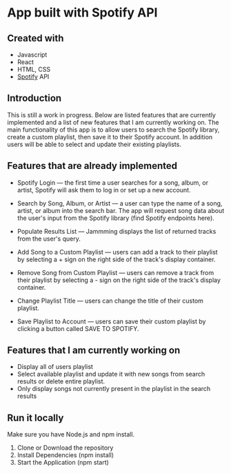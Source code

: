 # App built with Spotify API

## Created with
- Javascript
- React
- HTML, CSS
- [Spotify](https://developer.spotify.com/documentation/web-api/) API 

## Introduction
This is still a work in progress. Below are listed features that are currently implemented and a list of new features that I am currently working on.
The main functionality of this app is to allow users to search the Spotify library, create a custom playlist, then save it to their Spotify account.
In addition users will be able to select and update their existing playlists.


## Features that are already implemented

- Spotify Login — the first time a user searches for a song, album, or artist, Spotify will ask them to log in or set up a new account.

- Search by Song, Album, or Artist — a user can type the name of a song, artist, or album into the search bar. The app will request song data about the user's input from the Spotify library (find Spotify endpoints here).

- Populate Results List — Jammming displays the list of returned tracks from the user's query.

- Add Song to a Custom Playlist — users can add a track to their playlist by selecting a + sign on the right side of the track's display container.

- Remove Song from Custom Playlist — users can remove a track from their playlist by selecting a - sign on the right side of the track's display container.

- Change Playlist Title — users can change the title of their custom playlist.

- Save Playlist to Account — users can save their custom playlist by clicking a button called SAVE TO SPOTIFY.

## Features that I am currently working on

- Display all of users playlist
- Select available playlist and update it with new songs from search results or delete entire playlist.
- Only display songs not currently present in the playlist in the search results

## Run it locally

Make sure you have Node.js and npm install.

1. Clone or Download the repository
2. Install Dependencies (npm install)
3. Start the Application (npm start)
